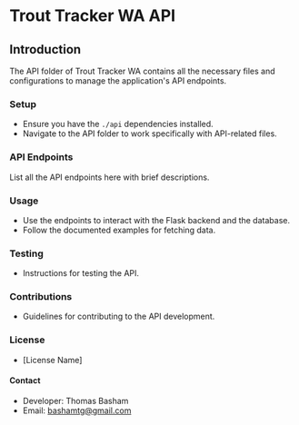 # Trout Tracker WA API

## Introduction

The API folder of Trout Tracker WA contains all the necessary files and configurations to manage the application's API endpoints.

### Setup

- Ensure you have the `./api` dependencies installed.
- Navigate to the API folder to work specifically with API-related files.

### API Endpoints

List all the API endpoints here with brief descriptions.

### Usage

- Use the endpoints to interact with the Flask backend and the database.
- Follow the documented examples for fetching data.

### Testing

- Instructions for testing the API.

### Contributions

- Guidelines for contributing to the API development.

### License

- [License Name]

#### Contact

- Developer: Thomas Basham
- Email: bashamtg@gmail.com

